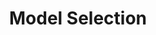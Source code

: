 ---
title: "Model Selection"

categories: ['']

tags: ['Model', 'Selection']

arabic: ['اختيار النموذج']

publishers: ['معجم مصطلحات التعلم الآلي والتعلم العميق وعلم البيانات']

types: "word"

slug: ""
---